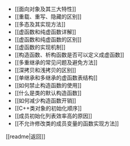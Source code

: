 - [[面向对象及其三大特性]]
- [[重载、重写、隐藏的区别]]
- [[多态及其实现方法]]
- [[虚函数和纯虚函数详解]]
- [[虚函数和纯虚函数的区别]]
- [[虚函数的实现机制]]
- [[构造函数、析构函数是否可以定义成虚函数]]
- [[多重继承的常见问题及避免方法]]
- [[深拷贝和浅拷贝的区别]]
- [[单继承和多继承的虚函数表结构]]
- [[如何禁止构造函数的使用]]
- [[什么是类的默认构造函数]]
- [[如何减少构造函数开销]]
- [[C++类对象的初始化顺序]]
- [[成员初始化列表效率高的原因]]
- [[不允许修改类的成员变量的函数实现方法]]

[[readme|返回]]